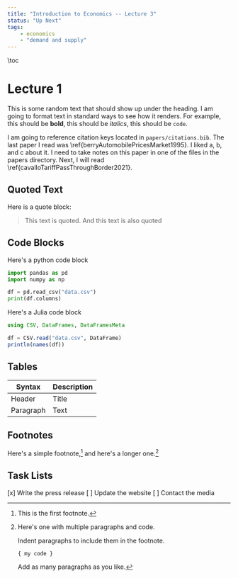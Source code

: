```yaml
---
title: "Introduction to Economics -- Lecture 3"
status: "Up Next"
tags:
    - economics
    - "demand and supply"
---
```


\toc

# Lecture 1

This is some random text that should show up under the heading. I am going to format text in standard ways to see how it renders. For example, this should be **bold**, this should be *italics*, this should be `code`. 

I am going to reference citation keys located in `papers/citations.bib`. The last paper I read was \ref{berryAutomobilePricesMarket1995}. I liked a, b, and c about it. I need to take notes on this paper in one of the files in the papers directory. Next, I will read \ref{cavalloTariffPassThroughBorder2021}.

## Quoted Text

Here is a quote block:

> This text is quoted.
> And this text is also quoted

## Code Blocks

Here's a python code block

```python
import pandas as pd
import numpy as np

df = pd.read_csv("data.csv")
print(df.columns)
```

Here's a Julia code block

```julia
using CSV, DataFrames, DataFramesMeta

df = CSV.read("data.csv", DataFrame)
println(names(df))
```

## Tables

| Syntax    | Description |
| --------- | ----------- |
| Header    | Title       |
| Paragraph | Text        |

## Footnotes

Here's a simple footnote,[^1] and here's a longer one.[^bignote]

[^1]: This is the first footnote.

[^bignote]: Here's one with multiple paragraphs and code.

    Indent paragraphs to include them in the footnote.

    `{ my code }`

    Add as many paragraphs as you like.

## Task Lists

[x] Write the press release
[ ] Update the website
[ ] Contact the media
